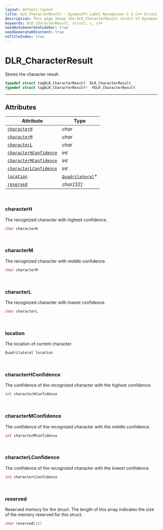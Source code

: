 ```yaml
---
layout: default-layout
title: DLR_CharacterResult - Dynamsoft Label Recognizer C & C++ Struct
description: This page shows the DLR_CharacterResult struct of Dynamsoft Label Recognizer for C & C++ Language.
keywords: DLR_CharacterResult, struct, c, c++
needAutoGenerateSidebar: true
needGenerateH3Content: true
noTitleIndex: true
---
```



# DLR_CharacterResult
Stores the character result.

```cpp
typedef struct tagDLR_CharacterResult  DLR_CharacterResult
typedef struct tagDLR_CharacterResult*  PDLR_CharacterResult
```  
  
---
  

## Attributes
  
| Attribute | Type |
|---------- | ---- |
| [`characterH`](#characterh) | *char* |
| [`characterM`](#characterm) | *char* |
| [`characterL`](#characterl) | *char* |
| [`characterHConfidence`](#characterhconfidence) | *int* |
| [`characterMConfidence`](#charactermconfidence) | *int* |
| [`characterLConfidence`](#characterlconfidence) | *int* |
| [`location`](#location) | [`Quadrilateral`](quadrilateral.md)\* |
| [`reserved`](#reserved) | *char\[32\]* |


&nbsp;

### characterH
The recognized character with highest confidence.
```cpp
char characterH
```

&nbsp;

### characterM
The recognized character with middle confidence.
```cpp
char characterM
```

&nbsp;

### characterL
The recognized character with lowest confidence.
```cpp
char characterL
```

&nbsp;

### location
The location of current character.
```cpp
Quadrilateral location
```

&nbsp;

### characterHConfidence
The confidence of the recognized character with the highest confidence.
```cpp
int characterHConfidence
```

&nbsp;

### characterMConfidence
The confidence of the recognized character with the middle confidence.
```cpp
int characterMConfidence
```

&nbsp;

### characterLConfidence
The confidence of the recognized character with the lowest confidence.
```cpp
int characterLConfidence
```

&nbsp;

### reserved
Reserved memory for the struct. The length of this array indicates the size of the memory reserved for this struct.
```cpp
char reserved[32]
```
